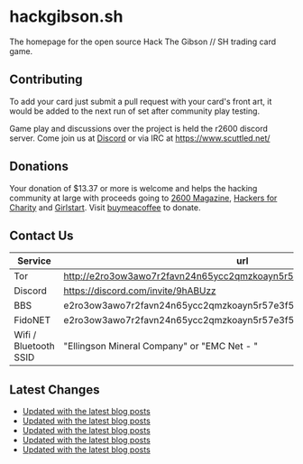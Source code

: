 # hackgibson.sh
The homepage for the open source Hack The Gibson // SH trading card game.


## Contributing

To add your card just submit a pull request with your card's front art, it would be added to the next run of set after community play testing.

Game play and discussions over the project is held the r2600 discord server. Come join us at [Discord](https://discord.com/invite/9hABUzz) or via IRC at https://www.scuttled.net/


## Donations

Your donation of $13.37 or more is welcome and helps the hacking community at large with proceeds going to [2600 Magazine](https://2600.com/), [Hackers for Charity](https://hackersforcharity.org) and [Girlstart](https://girlstart.org).  Visit [buymeacoffee](https://www.buymeacoffee.com/hackgibson.sh) to donate.


## Contact Us

Service | url
-|-
Tor | http://e2ro3ow3awo7r2favn24n65ycc2qmzkoayn5r57e3f56nvjwdcgg32ad.onion
Discord | https://discord.com/invite/9hABUzz
BBS | e2ro3ow3awo7r2favn24n65ycc2qmzkoayn5r57e3f56nvjwdcgg32ad.onion:23
FidoNET | e2ro3ow3awo7r2favn24n65ycc2qmzkoayn5r57e3f56nvjwdcgg32ad.onion:24554
Wifi / Bluetooth SSID | "Ellingson Mineral Company" or "EMC Net - <fidonet address>"

## Latest Changes
<!-- BLOG-POST-LIST:START -->
- [Updated with the latest blog posts](https://github.com/DFW2600/hackgibson.sh/commit/cd1abc17a8364570000a3625db504ff2db247305)
- [Updated with the latest blog posts](https://github.com/DFW2600/hackgibson.sh/commit/fce18e83abaeec6c1e9787cdc2b4b8037273d4bb)
- [Updated with the latest blog posts](https://github.com/DFW2600/hackgibson.sh/commit/7d6de17a9c2d956b9bf4a7d8d54ad8884183e2c8)
- [Updated with the latest blog posts](https://github.com/DFW2600/hackgibson.sh/commit/cee4c602783f7664cc0d6aef91b9f741a48ca402)
- [Updated with the latest blog posts](https://github.com/DFW2600/hackgibson.sh/commit/4685e5b964d0671fcbbcd13e9fe7cee431e8d75d)
<!-- BLOG-POST-LIST:END -->
